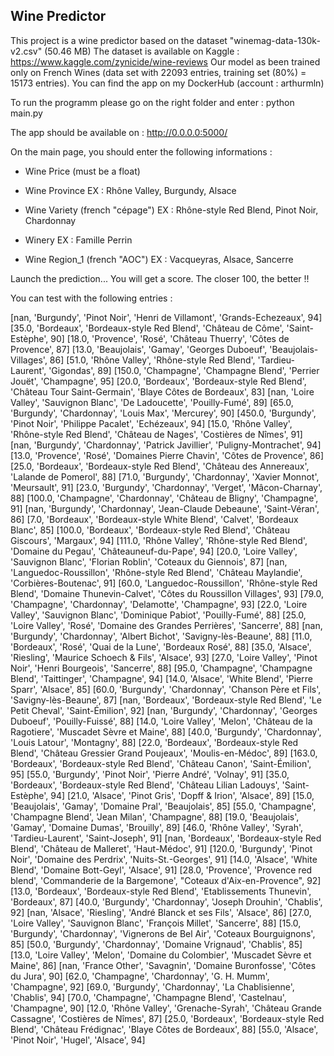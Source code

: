 ## Wine Predictor

This project is a wine predictor based on the dataset "winemag-data-130k-v2.csv" (50.46 MB)
The dataset is available on Kaggle : https://www.kaggle.com/zynicide/wine-reviews
Our model as been trained only on French Wines (data set with 22093 entries, training set (80%) = 15173 entries).
You can find the app on my DockerHub (account : arthurmln)


To run the programm please go on the right folder and enter :
python main.py

The app should be available on :
http://0.0.0.0:5000/


On the main page, you should enter the following informations :

* Wine Price (must be a float)

* Wine Province
EX : Rhône Valley, Burgundy, Alsace

* Wine Variety (french "cépage")
EX : Rhône-style Red Blend, Pinot Noir, Chardonnay

* Winery
EX : Famille Perrin

* Wine Region_1 (french "AOC")
EX : Vacqueyras, Alsace, Sancerre


Launch the prediction...
You will get a score. The closer 100, the better !!


You can test with the following entries :

[nan, 'Burgundy', 'Pinot Noir', 'Henri de Villamont', 'Grands-Echezeaux', 94]
[35.0, 'Bordeaux', 'Bordeaux-style Red Blend', 'Château de Côme', 'Saint-Estèphe', 90]
[18.0, 'Provence', 'Rosé', 'Château Thuerry', 'Côtes de Provence', 87]
[13.0, 'Beaujolais', 'Gamay', 'Georges Duboeuf', 'Beaujolais-Villages', 86]
[51.0, 'Rhône Valley', 'Rhône-style Red Blend', 'Tardieu-Laurent', 'Gigondas', 89]
[150.0, 'Champagne', 'Champagne Blend', 'Perrier Jouët', 'Champagne', 95]
[20.0, 'Bordeaux', 'Bordeaux-style Red Blend', 'Château Tour Saint-Germain', 'Blaye Côtes de Bordeaux', 83]
[nan, 'Loire Valley', 'Sauvignon Blanc', 'De Ladoucette', 'Pouilly-Fumé', 89]
[65.0, 'Burgundy', 'Chardonnay', 'Louis Max', 'Mercurey', 90]
[450.0, 'Burgundy', 'Pinot Noir', 'Philippe Pacalet', 'Echézeaux', 94]
[15.0, 'Rhône Valley', 'Rhône-style Red Blend', 'Château de Nages', 'Costières de Nîmes', 91]
[nan, 'Burgundy', 'Chardonnay', 'Patrick Javillier', 'Puligny-Montrachet', 94]
[13.0, 'Provence', 'Rosé', 'Domaines Pierre Chavin', 'Côtes de Provence', 86]
[25.0, 'Bordeaux', 'Bordeaux-style Red Blend', 'Château des Annereaux', 'Lalande de Pomerol', 88]
[71.0, 'Burgundy', 'Chardonnay', 'Xavier Monnot', 'Meursault', 91]
[23.0, 'Burgundy', 'Chardonnay', 'Verget', 'Mâcon-Charnay', 88]
[100.0, 'Champagne', 'Chardonnay', 'Château de Bligny', 'Champagne', 91]
[nan, 'Burgundy', 'Chardonnay', 'Jean-Claude Debeaune', 'Saint-Véran', 86]
[7.0, 'Bordeaux', 'Bordeaux-style White Blend', 'Calvet', 'Bordeaux Blanc', 85]
[100.0, 'Bordeaux', 'Bordeaux-style Red Blend', 'Château Giscours', 'Margaux', 94]
[111.0, 'Rhône Valley', 'Rhône-style Red Blend', 'Domaine du Pegau', 'Châteauneuf-du-Pape', 94]
[20.0, 'Loire Valley', 'Sauvignon Blanc', 'Florian Roblin', 'Coteaux du Giennois', 87]
[nan, 'Languedoc-Roussillon', 'Rhône-style Red Blend', 'Château Maylandie', 'Corbières-Boutenac', 91]
[60.0, 'Languedoc-Roussillon', 'Rhône-style Red Blend', 'Domaine Thunevin-Calvet', 'Côtes du Roussillon Villages', 93]
[79.0, 'Champagne', 'Chardonnay', 'Delamotte', 'Champagne', 93]
[22.0, 'Loire Valley', 'Sauvignon Blanc', 'Dominique Pabiot', 'Pouilly-Fumé', 88]
[25.0, 'Loire Valley', 'Rosé', 'Domaine des Grandes Perrières', 'Sancerre', 88]
[nan, 'Burgundy', 'Chardonnay', 'Albert Bichot', 'Savigny-lès-Beaune', 88]
[11.0, 'Bordeaux', 'Rosé', 'Quai de la Lune', 'Bordeaux Rosé', 88]
[35.0, 'Alsace', 'Riesling', 'Maurice Schoech & Fils', 'Alsace', 93]
[27.0, 'Loire Valley', 'Pinot Noir', 'Henri Bourgeois', 'Sancerre', 88]
[95.0, 'Champagne', 'Champagne Blend', 'Taittinger', 'Champagne', 94]
[14.0, 'Alsace', 'White Blend', 'Pierre Sparr', 'Alsace', 85]
[60.0, 'Burgundy', 'Chardonnay', 'Chanson Père et Fils', 'Savigny-lès-Beaune', 87]
[nan, 'Bordeaux', 'Bordeaux-style Red Blend', 'Le Petit Cheval', 'Saint-Émilion', 92]
[nan, 'Burgundy', 'Chardonnay', 'Georges Duboeuf', 'Pouilly-Fuissé', 88]
[14.0, 'Loire Valley', 'Melon', 'Château de la Ragotiere', 'Muscadet Sèvre et Maine', 88]
[40.0, 'Burgundy', 'Chardonnay', 'Louis Latour', 'Montagny', 88]
[22.0, 'Bordeaux', 'Bordeaux-style Red Blend', 'Château Gressier Grand Poujeaux', 'Moulis-en-Médoc', 89]
[163.0, 'Bordeaux', 'Bordeaux-style Red Blend', 'Château Canon', 'Saint-Émilion', 95]
[55.0, 'Burgundy', 'Pinot Noir', 'Pierre André', 'Volnay', 91]
[35.0, 'Bordeaux', 'Bordeaux-style Red Blend', 'Château Lilian Ladouys', 'Saint-Estèphe', 94]
[21.0, 'Alsace', 'Pinot Gris', 'Dopff & Irion', 'Alsace', 89]
[15.0, 'Beaujolais', 'Gamay', 'Domaine Pral', 'Beaujolais', 85]
[55.0, 'Champagne', 'Champagne Blend', 'Jean Milan', 'Champagne', 88]
[19.0, 'Beaujolais', 'Gamay', 'Domaine Dumas', 'Brouilly', 89]
[46.0, 'Rhône Valley', 'Syrah', 'Tardieu-Laurent', 'Saint-Joseph', 91]
[nan, 'Bordeaux', 'Bordeaux-style Red Blend', 'Château de Malleret', 'Haut-Médoc', 91]
[120.0, 'Burgundy', 'Pinot Noir', 'Domaine des Perdrix', 'Nuits-St.-Georges', 91]
[14.0, 'Alsace', 'White Blend', 'Domaine Bott-Geyl', 'Alsace', 91]
[28.0, 'Provence', 'Provence red blend', 'Commanderie de la Bargemone', "Coteaux d'Aix-en-Provence", 92]
[13.0, 'Bordeaux', 'Bordeaux-style Red Blend', 'Etablissements Thunevin', 'Bordeaux', 87]
[40.0, 'Burgundy', 'Chardonnay', 'Joseph Drouhin', 'Chablis', 92]
[nan, 'Alsace', 'Riesling', 'André Blanck et ses Fils', 'Alsace', 86]
[27.0, 'Loire Valley', 'Sauvignon Blanc', 'François Millet', 'Sancerre', 88]
[15.0, 'Burgundy', 'Chardonnay', 'Vignerons de Bel Air', 'Coteaux Bourguignons', 85]
[50.0, 'Burgundy', 'Chardonnay', 'Domaine Vrignaud', 'Chablis', 85]
[13.0, 'Loire Valley', 'Melon', 'Domaine du Colombier', 'Muscadet Sèvre et Maine', 86]
[nan, 'France Other', 'Savagnin', 'Domaine Buronfosse', 'Côtes du Jura', 90]
[62.0, 'Champagne', 'Chardonnay', 'G. H. Mumm', 'Champagne', 92]
[69.0, 'Burgundy', 'Chardonnay', 'La Chablisienne', 'Chablis', 94]
[70.0, 'Champagne', 'Champagne Blend', 'Castelnau', 'Champagne', 90]
[12.0, 'Rhône Valley', 'Grenache-Syrah', 'Château Grande Cassagne', 'Costières de Nîmes', 87]
[25.0, 'Bordeaux', 'Bordeaux-style Red Blend', 'Château Frédignac', 'Blaye Côtes de Bordeaux', 88]
[55.0, 'Alsace', 'Pinot Noir', 'Hugel', 'Alsace', 94]
